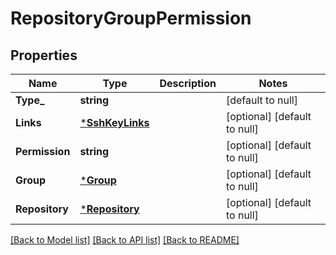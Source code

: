 # RepositoryGroupPermission

## Properties
Name | Type | Description | Notes
------------ | ------------- | ------------- | -------------
**Type_** | **string** |  | [default to null]
**Links** | [***SshKeyLinks**](ssh_key_links.md) |  | [optional] [default to null]
**Permission** | **string** |  | [optional] [default to null]
**Group** | [***Group**](group.md) |  | [optional] [default to null]
**Repository** | [***Repository**](repository.md) |  | [optional] [default to null]

[[Back to Model list]](../README.md#documentation-for-models) [[Back to API list]](../README.md#documentation-for-api-endpoints) [[Back to README]](../README.md)

